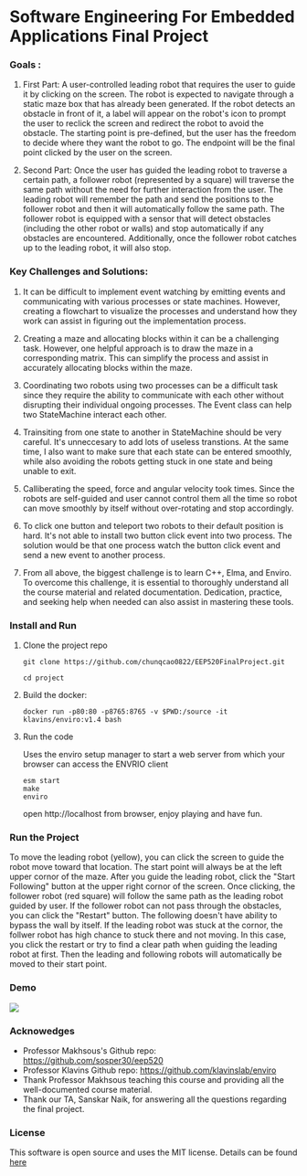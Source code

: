# Software Engineering For Embedded Applications Final Project

### Goals :

1. First Part: A user-controlled leading robot that requires the user to guide it by clicking on the screen. The robot is expected to navigate through a static maze box that has already been generated. If the robot detects an obstacle in front of it, a label will appear on the robot's icon to prompt the user to reclick the screen and redirect the robot to avoid the obstacle. The starting point is pre-defined, but the user has the freedom to decide where they want the robot to go. The endpoint will be the final point clicked by the user on the screen.

2. Second Part: Once the user has guided the leading robot to traverse a certain path, a follower robot (represented by a square) will traverse the same path without the need for further interaction from the user. The leading robot will remember the path and send the positions to the follower robot and then it will automatically follow the same path. The follower robot is equipped with a sensor that will detect obstacles (including the other robot or walls) and stop automatically if any obstacles are encountered. Additionally, once the follower robot catches up to the leading robot, it will also stop. 

### Key Challenges and Solutions:

1. It can be difficult to implement event watching by emitting events and communicating with various processes or state machines. However, creating a flowchart to visualize the processes and understand how they work can assist in figuring out the implementation process.

2. Creating a maze and allocating blocks within it can be a challenging task. However, one helpful approach is to draw the maze in a corresponding matrix. This can simplify the process and assist in accurately allocating blocks within the maze.

3. Coordinating two robots using two processes can be a difficult task since they require the ability to communicate with each other without disrupting their individual ongoing processes. The Event class can help two StateMachine interact each other. 

4. Trainsiting from one state to another in StateMachine should be very careful. It's unneccesary to add lots of useless transtions. At the same time, I also want to make sure that each state can be entered smoothly, while also avoiding the robots getting stuck in one state and being unable to exit.

5. Calliberating the speed, force and angular velocity took times. Since the robots are self-guided and user cannot control them all the time so robot can move smoothly by itself without over-rotating and stop accordingly.

6. To click one button and teleport two robots to their default position is hard. It's not able to install two button click event into two process. The solution would be that one process watch the button click event and send a new event to another process.

7. From all above, the biggest challenge is to learn C++, Elma, and Enviro. To overcome this challenge, it is essential to thoroughly understand all the course material and related documentation. Dedication, practice, and seeking help when needed can also assist in mastering these tools.

### Install and Run

1. Clone the project repo

    ```
    git clone https://github.com/chunqcao0822/EEP520FinalProject.git

    cd project
    ```

2. Build the docker:

    ```
    docker run -p80:80 -p8765:8765 -v $PWD:/source -it klavins/enviro:v1.4 bash
    ```

3. Run the code
    
    Uses the enviro setup manager to start a web server from which your browser can access the ENVRIO client

    ```
    esm start 
    make
    enviro
    ```

    open http://localhost from browser, enjoy playing and have fun.


### Run the Project
To move the leading robot (yellow), you can click the screen to guide the robot move toward that location. The start point will always be at the left upper cornor of the maze. After you guide the leading robot, click the "Start Following" button at the upper right cornor of the screen. Once clicking, the follower robot (red square) will follow the same path as the leading robot guided by user. If the follower robot can not pass through the obstacles, you can click the "Restart" button. The following doesn't have ability to bypass the wall by itself. If the leading robot was stuck at the cornor, the follwer robot has high chance to stuck there and not moving. In this case, you click the restart or try to find a clear path when guiding the leading robot at first. Then the leading and following robots will automatically be moved to their start point. 

### Demo
![](/misc/demo.gif)


### Acknowedges
- Professor Makhsous's Github repo: https://github.com/sosper30/eep520
- Professor Klavins Github repo:  https://github.com/klavinslab/enviro
- Thank Professor Makhsous teaching this course and providing all the well-documented course material.
- Thank our TA, Sanskar Naik, for answering all the questions regarding the final project.



### License
This software is open source and uses the MIT license. Details can be found [here](https://opensource.org/license/mit/)
